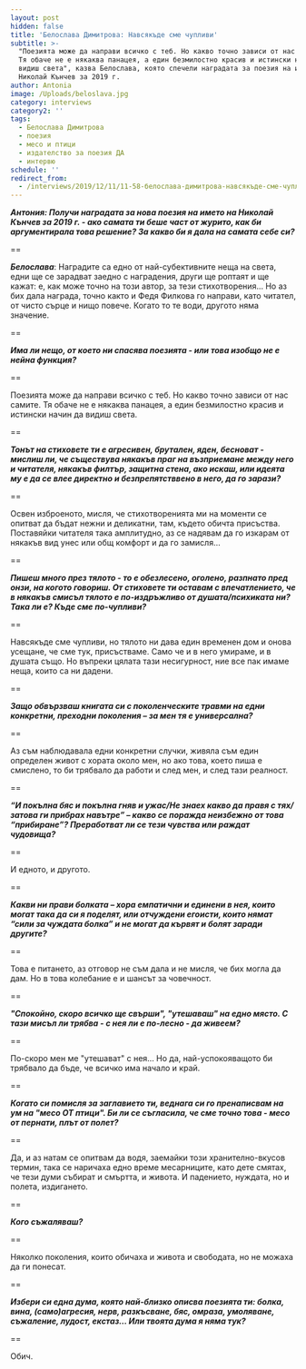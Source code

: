 ```yaml
---
layout: post
hidden: false
title: 'Белослава Димитрова: Навсякъде сме чупливи'
subtitle: >-
  "Поезията може да направи всичко с теб. Но какво точно зависи от нас самите.
  Тя обаче не е някаква панацея, а един безмилостно красив и истински начин да
  видиш света", казва Белослава, която спечели наградата за поезия на името на
  Николай Кънчев за 2019 г.
author: Antonia
image: /Uploads/beloslava.jpg
category: interviews
category2: ''
tags:
  - Белослава Димитрова
  - поезия
  - месо и птици
  - издателство за поезия ДА
  - интервю
schedule: ''
redirect_from:
  - /interviews/2019/12/11/11-58-белослава-димитрова-навсякъде-сме-чупливи
---
```

_**Антония: Получи наградата за нова поезия на името на Николай Кънчев за 2019 г. - ако самата ти беше част от журито, как би аргументирала това решение? За какво би я дала на самата себе си?**_

\==

**_Белослава_**: Наградите са едно от най-субективните неща на света, едни ще се зарадват заедно с наградения, други ще роптаят и ще кажат: е, как може точно на този автор, за тези стихотворения... Но аз бих дала награда, точно както и Федя Филкова го направи, като читател, от чисто сърце и нищо повече. Когато то те води, другото няма значение.

\==

**_Има ли нещо, от което ни спасява поезията - или това изобщо не е нейна функция?_**

\==

Поезията може да направи всичко с теб. Но какво точно зависи от нас самите. Тя обаче не е някаква панацея, а един безмилостно красив и истински начин да видиш света.

\==

**_Тонът на стиховете ти е агресивен, брутален, яден, бесноват - мислиш ли, че съществува някакъв праг на възприемане между него и читателя, някакъв филтър, защитна стена, ако искаш, или идеята му е да се влее директно и безпрепятстввено в него, да го зарази?_**

\==

Освен изброеното, мисля, че стихотворенията ми на моменти се опитват да бъдат нежни и деликатни, там, където обичта присъства. Поставяйки читателя така амплитудно, аз се надявам да го изкарам от някакъв вид унес или общ комфорт и да го замисля…

\==

**_Пишеш много през тялото - то е обезлесено, оголено, разпнато пред онзи, на когото говориш. От стиховете ти оставам с впечатлението, че в някакъв смисъл тялото е по-издръжливо от душата/психиката ни? Така ли е? Къде сме по-чупливи?_**

\==

Навсякъде сме чупливи, но тялото ни дава един временен дом и онова усещане, че сме тук, присъстваме. Само че и в него умираме, и в душата също. Но въпреки цялата тази несигурност, ние все пак имаме неща, които са ни дадени.

\==

**_Защо обвързваш книгата си с поколенческите травми на едни конкретни, преходни поколения – за мен тя е универсална?_**

\==

Аз съм наблюдавала едни конкретни случки, живяла съм един определен живот с хората около мен, но ако това, което пиша е смислено, то би трябвало да работи и след мен, и след тази реалност.

\==

**_“И покълна бяс и покълна гняв и ужас/Не знаех какво да правя с тях/затова ги прибрах навътре” – какво се поражда неизбежно от това “прибиране”? Преработват ли се тези чувства или раждат чудовища?_**

\==

И едното, и другото.

\==

**_Какви ни прави болката – хора емпатични и единени в нея, които могат така да си я поделят, или отчуждени егоисти, които нямат “сили за чуждата болка” и не могат да кървят и болят заради другите?_**

\==

Това е питането, аз отговор не съм дала и не мисля, че бих могла да дам. Но в това колебание е и шансът за човечност.

\==

**_"Спокойно, скоро всичко ще свърши", "утешаваш" на едно място. С тази мисъл ли трябва - с нея ли е по-лесно - да живеем?_**

\==

По-скоро мен ме "утешават" с нея… Но да, най-успокояващото би трябвало да бъде, че всичко има начало и край.

\==

**_Когато си помисля за заглавието ти, веднага си го пренаписвам на ум на "месо ОТ птици". Би ли се съгласила, че сме точно това - месо от пернати, плът от полет?_**

\==

Да, и аз натам се опитвам да водя, заемайки този хранително-вкусов термин, така се наричаха едно време месарниците, като дете смятах, че тези думи събират и смъртта, и живота. И падението, нуждата, но и полета, издигането.

\==

**_Кого съжаляваш?_**

\==

Няколко поколения, които обичаха и живота и свободата, но не можаха да ги понесат.

\==

**_Избери си една дума, която най-близко описва поезията ти: болка, вина, (само)агресия, нерв, разкъсване, бяс, омраза, умоляване, съжаление, лудост, екстаз... Или твоята дума я няма тук?_**

\==

Обич.
